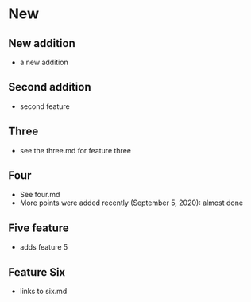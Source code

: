 # New

## New addition
- a new addition

## Second addition
- second feature

## Three
- see the three.md for feature three

## Four
- See four.md
- More points were added recently (September 5, 2020): almost done

## Five feature
- adds feature 5

## Feature Six
- links to six.md

